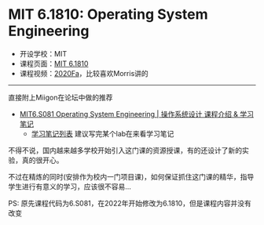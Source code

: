 # MIT 6.1810: Operating System Engineering

- 开设学校：MIT
- 课程页面：[MIT 6.1810](https://pdos.csail.mit.edu/6.828/)
- 课程视频：[2020Fa](https://pdos.csail.mit.edu/6.S081/2020/schedule.html)，比较喜欢Morris讲的

---

直接附上Miigon在论坛中做的推荐

- [MIT6.S081 Operating System Engineering | 操作系统设计 课程介绍 & 学习笔记](https://0xffff.one/d/1085)
    - [学习笔记列表](https://blog.miigon.net/categories/mit6-s081/) 建议写完某个lab在来看学习笔记

不得不说，国内越来越多学校开始引入这门课的资源授课，有的还设计了新的实验，真的很开心。

不过在精炼的同时(安排作为校内一门项目课)，如何保证抓住这门课的精华，指导学生进行有意义的学习，应该很不容易...

PS: 原先课程代码为6.S081，在2022年开始修改为6.1810，但是课程内容并没有改变
